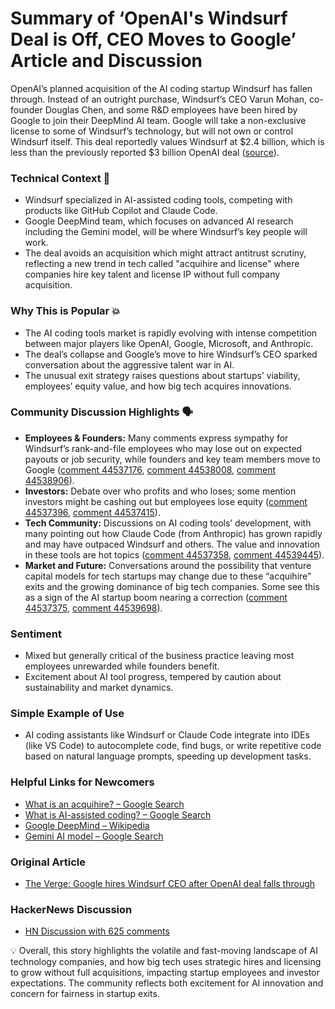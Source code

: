 # Summary of ‘OpenAI's Windsurf Deal is Off, CEO Moves to Google’ Article and Discussion

OpenAI’s planned acquisition of the AI coding startup Windsurf has fallen through. Instead of an outright purchase, Windsurf’s CEO Varun Mohan, co-founder Douglas Chen, and some R&D employees have been hired by Google to join their DeepMind AI team. Google will take a non-exclusive license to some of Windsurf’s technology, but will not own or control Windsurf itself. This deal reportedly values Windsurf at $2.4 billion, which is less than the previously reported $3 billion OpenAI deal ([source](https://www.theverge.com/openai/705999/google-windsurf-ceo-openai)).

### Technical Context 🔧
- Windsurf specialized in AI-assisted coding tools, competing with products like GitHub Copilot and Claude Code.
- Google DeepMind team, which focuses on advanced AI research including the Gemini model, will be where Windsurf’s key people will work.
- The deal avoids an acquisition which might attract antitrust scrutiny, reflecting a new trend in tech called "acquihire and license" where companies hire key talent and license IP without full company acquisition.

### Why This is Popular 💥
- The AI coding tools market is rapidly evolving with intense competition between major players like OpenAI, Google, Microsoft, and Anthropic.
- The deal’s collapse and Google’s move to hire Windsurf’s CEO sparked conversation about the aggressive talent war in AI.
- The unusual exit strategy raises questions about startups’ viability, employees’ equity value, and how big tech acquires innovations.

### Community Discussion Highlights 🗣️
- **Employees & Founders:** Many comments express sympathy for Windsurf’s rank-and-file employees who may lose out on expected payouts or job security, while founders and key team members move to Google ([comment 44537176](https://news.ycombinator.com/item?id=44537176), [comment 44538008](https://news.ycombinator.com/item?id=44538008), [comment 44538906](https://news.ycombinator.com/item?id=44538906)).
- **Investors:** Debate over who profits and who loses; some mention investors might be cashing out but employees lose equity ([comment 44537396](https://news.ycombinator.com/item?id=44537396), [comment 44537415](https://news.ycombinator.com/item?id=44537415)).
- **Tech Community:** Discussions on AI coding tools’ development, with many pointing out how Claude Code (from Anthropic) has grown rapidly and may have outpaced Windsurf and others. The value and innovation in these tools are hot topics ([comment 44537358](https://news.ycombinator.com/item?id=44537358), [comment 44539445](https://news.ycombinator.com/item?id=44539445)).
- **Market and Future:** Conversations around the possibility that venture capital models for tech startups may change due to these “acquihire” exits and the growing dominance of big tech companies. Some see this as a sign of the AI startup boom nearing a correction ([comment 44537375](https://news.ycombinator.com/item?id=44537375), [comment 44539698](https://news.ycombinator.com/item?id=44539698)).

### Sentiment
- Mixed but generally critical of the business practice leaving most employees unrewarded while founders benefit.
- Excitement about AI tool progress, tempered by caution about sustainability and market dynamics.

### Simple Example of Use
- AI coding assistants like Windsurf or Claude Code integrate into IDEs (like VS Code) to autocomplete code, find bugs, or write repetitive code based on natural language prompts, speeding up development tasks.

### Helpful Links for Newcomers
- [What is an acquihire? – Google Search](https://www.google.com/search?q=what+is+an+acquihire)
- [What is AI-assisted coding? – Google Search](https://www.google.com/search?q=AI-assisted+coding)
- [Google DeepMind – Wikipedia](https://en.wikipedia.org/wiki/DeepMind)
- [Gemini AI model – Google Search](https://www.google.com/search?q=Gemini+AI+model)

### Original Article
- [The Verge: Google hires Windsurf CEO after OpenAI deal falls through](https://www.theverge.com/openai/705999/google-windsurf-ceo-openai)

### HackerNews Discussion
- [HN Discussion with 625 comments](https://news.ycombinator.com/item?id=44536988)

💡 Overall, this story highlights the volatile and fast-moving landscape of AI technology companies, and how big tech uses strategic hires and licensing to grow without full acquisitions, impacting startup employees and investor expectations. The community reflects both excitement for AI innovation and concern for fairness in startup exits.
